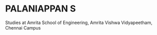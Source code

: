 <h1>PALANIAPPAN S</h1>
<p>Studies at Amrita School of Engineering, Amrita Vishwa Vidyapeetham, Chennai Campus</p>
<!--
**palaniappansuresh/palaniappansuresh** is a ✨ _special_ ✨ repository because its `README.md` (this file) appears on your GitHub profile.

Here are some ideas to get you started:

- 🔭 I’m currently working on ...
- 🌱 I’m currently learning ...
- 👯 I’m looking to collaborate on ...
- 🤔 I’m looking for help with ...
- 💬 Ask me about ...
- 📫 How to reach me: ...
- 😄 Pronouns: ...
- ⚡ Fun fact: ...
-->
